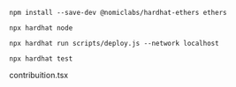 ```
npm install --save-dev @nomiclabs/hardhat-ethers ethers
```

```
npx hardhat node
```

```
npx hardhat run scripts/deploy.js --network localhost
```

```
npx hardhat test
```



contribuition.tsx